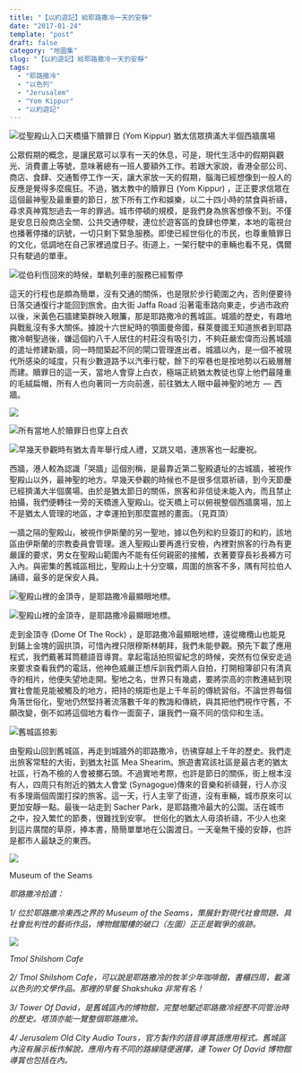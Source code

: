 ```yaml
---
title: "【以約遊記】給耶路撒冷一天的安靜"
date: "2017-01-24"
template: "post"
draft: false
category: "地圖集"
slug: "【以約遊記】給耶路撒冷一天的安靜"
tags:
  - "耶路撒冷"
  - "以色列"
  - "Jerusalem"
  - "Yom Kippur"
  - "以約遊記"
---
```


![從聖殿山入口天橋攝下贖罪日 (Yom Kippur) 猶太信眾擠滿大半個西牆廣場](images/e05fb-1dgiianjpnlmrkw0uravuya.jpeg)

公眾假期的概念，是讓民眾可以享有一天的休息，可是，現代生活中的假期與觀光、消費畫上等號，意味著總有一班人要額外工作。若跟大家說，香港全部公司、商店、食肆、交通暫停工作一天，讓大家放一天的假期，腦海已經想像到一般人的反應是覺得多麼瘋狂。不過，猶太教中的贖罪日 (Yom Kippur) ，正正要求信眾在這個最神聖及最重要的節日，放下所有工作和娛樂，以二十四小時的禁食與祈禱，尋求真神寬恕過去一年的罪過。城市停頓的規模，是我們身為旅客想像不到。不僅是安息日般商店全關、公共交通停駛，連位於遊客區的食肆也停業，本地的電視台也播著停播的訊號，一切只剩下緊急服務。即使已經世俗化的市民，也尊重贖罪日的文化，低調地在自己家裡過度日子。街道上，一架行駛中的車輛也看不見，偶爾只有駛過的單車。

![從伯利恆回來的時候，單軌列車的服務已經暫停](images/35e90-1a6yby06f4wz9rmjzfxp5ya.jpeg)

這天的行程也是頗為簡單，沒有交通的關係，也是限於步行範圍之內，否則便要待日落交通復行才能回到旅舍。由大街 Jaffa Road 沿著電車路向東走，步過市政府以後，米黃色石牆建築群映入眼簾，那是耶路撒冷的舊城區。城牆的歷史，有趣地與戰亂沒有多大關係。據說十六世紀時的顎圖曼帝國，蘇萊曼國王知道旅者到耶路撒冷朝聖過後，嫌這個約八千人居住的村莊沒有吸引力，不夠莊嚴宏偉而沿舊城牆的遣址修建新牆，同一時間築起不同的閘口管理進出者。城牆以內，是一個不被現代所感染的域度，只有少數道路予以汽車行駛，餘下的窄巷也是按地勢以石級層層而建。贖罪日的這一天，當地人會穿上白衣，極端正統猶太教徒也穿上他們最隆重的毛絨扁帽，所有人也向著同一方向前進，前往猶太人眼中最神聖的地方  —  西牆。

![](images/bf923-1giq1vzzxepxjbly5o1u3gw.jpeg)

![所有當地人於贖罪日也穿上白衣](images/024e0-1d1ahc4hvf69c-j__417vha.jpeg)

![早幾天參觀時有猶太青年舉行成人禮，又跳又唱，連旅客也一起慶祝。](images/6c993-1nswfu5df0hb-w0f5xdt0ig.jpeg)

西牆，港人較為認識「哭牆」這個別稱，是最靠近第二聖殿遺址的古城牆，被視作聖殿山以外，最神聖的地方。早幾天參觀的時候也不是很多信眾祈禱，到今天節慶已經擠滿大半個廣場。由於是猶太節日的關係，旅客和非信徒未能入內，而且禁止拍攝，我們便轉往一旁的天橋進入聖殿山。從天橋上可以俯視整個西牆廣場，加上不是猶太人管理的地區，才幸運拍到那麼震撼的畫面。（見頁頂）

一牆之隔的聖殿山，被視作伊斯蘭的另一聖地，據以色列和約旦簽訂的和約，該地區由伊斯蘭的宗教委員會管理。進入聖殿山要再進行安檢，內裡對旅客的行為有更嚴謹的要求，男女在聖殿山範圍內不能有任何親密的接觸，衣著要穿長衫長褲方可入內。與密集的舊城區相比，聖殿山上十分空曠，周圍的旅客不多，隅有阿拉伯人誦禱，最多的是保安人員。

![聖殿山裡的金頂寺，是耶路撒冷最顯眼地標。](images/b31aa-1fam_bnu8wwfio7_nt6krxg.jpeg)

![聖殿山裡的金頂寺，是耶路撒冷最顯眼地標。](images/d6161-15vdpggwvlskfejfm4lei7a.jpeg)

走到金頂寺 (Dome Of The Rock) ，是耶路撒冷最顯眼地標，遠從橄欖山也能見到鋪上金塊的圓拱頂，可惜內裡只限穆斯林朝拜，我們未能參觀。預先下載了應用程式，我們戴著耳筒聽語音導賞。拿起電話拍照留紀念的時候，突然有位保安走過來要求查看我們的電話，他神色威嚴正想斥訓我們兩人自拍，打開相簿卻只有清真寺的相片，他便失望地走開。聖地之名，世界只有幾處，要將崇高的宗教連結到現實社會能見能被觸及的地方，把持的規距也是上千年前的傳統習俗。不論世界每個角落世俗化，聖地仍然堅持著流落數千年的教誨和傳統，與其把他們視作守舊，不願改變，倒不如將這個地方看作一面窗子，讓我們一窺不同的信仰和生活。

![舊城區掠影](images/06128-1oyykujnfitm4-0ztby-e2a.jpeg)

由聖殿山回到舊城區，再走到城牆外的耶路撒冷，彷彿穿越上千年的歷史。我們走出旅客常駐的大街，到猶太社區 Mea Shearim。旅遊書寫該社區是最古老的猶太社區，行為不檢的人會被擲石頭。不過實地考際，也許是節日的關係，街上根本沒有人，四周只有附近的猶太人會堂 (Synagogue)傳來的音樂和祈禱聲，行人亦沒有多理兩個周圍打探的旅客。這一天，行人主宰了街道，沒有車輛，城市原來可以更加安靜一點。最後一站走到 Sacher Park，是耶路撒冷最大的公園。活在城市之中，投入繁忙的節奏，很難找到安寧。 世俗化的猶太人毋須祈禱，不少人也來到這片廣闊的草原，捧本書，簡簡單單地在公園渡日。一天毫無干擾的安靜，也許是都市人最缺乏的東西。

![](images/adcc3-1kshpvpp1lg9bgvrvnzj7xq.jpeg)

Museum of the Seams

_耶路撒冷拾遺：_

_1/ 位於耶路撒冷東西之界的 Museum of the Seams，策展針對現代社會問題、具社會批判性的藝術作品，博物館閣樓的破口（左圖）正正是戰爭的痕跡。_

![](images/3f888-19hroy0q7p1bmi0b0nbgpxa.jpeg)

_Tmol Shilshom Cafe_

_2/ Tmol Shilshom Cafe，可以說是耶路撒冷的牧羊少年咖啡館，書櫃四周，載滿以色列的文學作品。那裡的早餐 Shakshuka 非常有名！_

_3/ Tower Of David，是舊城區內的博物館，完整地闡述耶路撒冷經歷不同管治時的歷史。塔頂亦能一覽整個耶路撒冷。_

_4/ Jerusalem Old City Audio Tours，官方製作的語音導賞語應用程式。舊城區內沒有展示板作解說，應用內有不同的路線隨便選擇，連 Tower Of David 博物館導賞也包括在內。_
